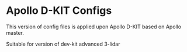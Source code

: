 # Apollo D-KIT Configs

This version of config files is applied upon Apollo D-KIT based on Apollo master.

Suitable for version of dev-kit advanced 3-lidar
